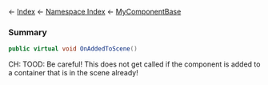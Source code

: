 ← [Index](Api-Index) ← [Namespace Index](Namespace-Index) ← [MyComponentBase](VRage.Game.Components.MyComponentBase)

### Summary

```csharp
public virtual void OnAddedToScene()
```

CH: TOOD: Be careful! This does not get called if the component is added to a container that is in the scene already!

